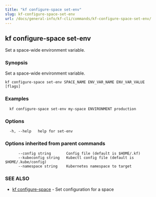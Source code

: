 ```yaml
---
title: "kf configure-space set-env"
slug: kf-configure-space-set-env
url: /docs/general-info/kf-cli/commands/kf-configure-space-set-env/
---
```

## kf configure-space set-env

Set a space-wide environment variable.

### Synopsis

Set a space-wide environment variable.

```
kf configure-space set-env SPACE_NAME ENV_VAR_NAME ENV_VAR_VALUE [flags]
```

### Examples

```
  kf configure-space set-env my-space ENVIRONMENT production
```

### Options

```
  -h, --help   help for set-env
```

### Options inherited from parent commands

```
      --config string       Config file (default is $HOME/.kf)
      --kubeconfig string   Kubectl config file (default is $HOME/.kube/config)
      --namespace string    Kubernetes namespace to target
```

### SEE ALSO

* [kf configure-space](/docs/general-info/kf-cli/commands/kf-configure-space/)	 - Set configuration for a space


